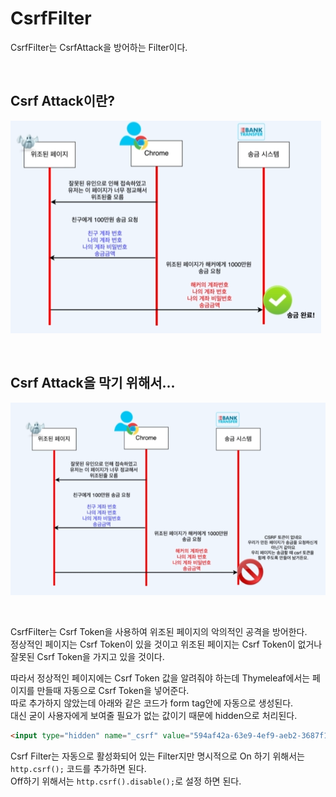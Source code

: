 # CsrfFilter
CsrfFilter는 CsrfAttack을 방어하는 Filter이다.  

<br>

## Csrf Attack이란?
![Filter](../../../images/08.Filter%207.PNG)

<br>

## Csrf Attack을 막기 위해서...
![Filter](../../../images/09.Filter%208.PNG)

<br>

CsrfFilter는 Csrf Token을 사용하여 위조된 페이지의 악의적인 공격을 방어한다.  
정상적인 페이지는 Csrf Token이 있을 것이고 위조된 페이지는 Csrf Token이 없거나 잘못된 Csrf Token을 가지고 있을 것이다.

따라서 정상적인 페이지에는 Csrf Token 값을 알려줘야 하는데 Thymeleaf에서는 페이지를 만들때 자동으로 Csrf Token을 넣어준다.  
따로 추가하지 않았는데 아래와 같은 코드가 form tag안에 자동으로 생성된다.  
대신 굳이 사용자에게 보여줄 필요가 없는 값이기 때문에 hidden으로 처리된다.  
```html
<input type="hidden" name="_csrf" value="594af42a-63e9-4ef9-aeb2-3687f12cdf43">
```
Csrf Filter는 자동으로 활성화되어 있는 Filter지만 명시적으로 On 하기 위해서는 ```http.csrf();``` 코드를 추가하면 된다.  
Off하기 위해서는 ```http.csrf().disable();```로 설정 하면 된다.